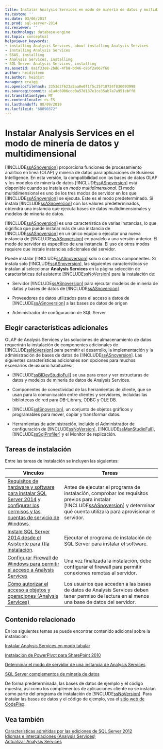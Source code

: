 ```yaml
---
title: Instalar Analysis Services en modo de minería de datos y multidimensional | Microsoft Docs
ms.custom: ''
ms.date: 03/06/2017
ms.prod: sql-server-2014
ms.reviewer: ''
ms.technology: database-engine
ms.topic: conceptual
helpviewer_keywords:
- installing Analysis Services, about installing Analysis Services
- installing Analysis Services
- SSAS, installing
- Analysis Services, installing
- SQL Server Analysis Services, installing
ms.assetid: 8a1f33e8-2bd6-4fb8-bd46-c86f2a067f60
author: heidisteen
ms.author: heidist
manager: craigg
ms.openlocfilehash: 2353d2f623a5aa0e0f1f5c25710724f836093998
ms.sourcegitcommit: a1adc6906ccc0a57d187e1ce35ab7a7a951ebff8
ms.translationtype: MT
ms.contentlocale: es-ES
ms.lasthandoff: 08/09/2019
ms.locfileid: "68890372"
---
```

# <a name="install-analysis-services-in-multidimensional-and-data-mining-mode"></a>Instalar Analysis Services en el modo de minería de datos y multidimensional
  [!INCLUDE[ssASnoversion](../../includes/ssasnoversion-md.md)] proporciona funciones de procesamiento analítico en línea (OLAP) y minería de datos para aplicaciones de Business Intelligence. En esta versión, la compatibilidad con las bases de datos OLAP y los modelos de minería de datos [!INCLUDE[ssASnoversion](../../includes/ssasnoversion-md.md)] está disponible cuando se instala en *modo multidimensional*. El modo multidimensional es uno de los tres modos de servidor en los que [!INCLUDE[ssASnoversion](../../includes/ssasnoversion-md.md)] se ejecuta. Este es el modo predeterminado. Si instala [!INCLUDE[ssASnoversion](../../includes/ssasnoversion-md.md)] con los valores predeterminados, obtendrá una instancia que ejecuta bases de datos multidimensionales y modelos de minería de datos.  
  
 [!INCLUDE[ssASnoversion](../../includes/ssasnoversion-md.md)] es una característica de varias instancias, lo que significa que puede instalar más de una instancia de [!INCLUDE[ssASnoversion](../../includes/ssasnoversion-md.md)] en un único equipo o ejecutar una nueva instancia de [!INCLUDE[ssASnoversion](../../includes/ssasnoversion-md.md)] en paralelo a una versión anterior. El modo de servidor es específico de una instancia. El uso de otros modos requiere que instale instancias adicionales del servidor.  
  
 Puede instalar [!INCLUDE[ssASnoversion](../../includes/ssasnoversion-md.md)] solo o con otros componentes. Si instala solo [!INCLUDE[ssASnoversion](../../includes/ssasnoversion-md.md)], las siguientes características se instalan al seleccionar **Analysis Services** en la página selección de características del asistente [!INCLUDE[ssNoVersion](../../includes/ssnoversion-md.md)] para la instalación de:  
  
-   Servidor [!INCLUDE[ssASnoversion](../../includes/ssasnoversion-md.md)] para ejecutar modelos de minería de datos y bases de datos de [!INCLUDE[ssASnoversion](../../includes/ssasnoversion-md.md)]  
  
-   Proveedores de datos utilizados para el acceso a datos de [!INCLUDE[ssASnoversion](../../includes/ssasnoversion-md.md)] a las bases de datos de origen  
  
-   Administrador de configuración de SQL Server  
  
## <a name="choosing-additional-features"></a>Elegir características adicionales  
 OLAP de Analysis Services y las soluciones de almacenamiento de datos requerirán la instalación de componentes adicionales de [!INCLUDE[ssNoVersion](../../includes/ssnoversion-md.md)] para permitir el desarrollo, la implementación y la administración de bases de datos de [!INCLUDE[ssASnoversion](../../includes/ssasnoversion-md.md)]. Las siguientes características adicionales son opciones para muchos escenarios de usuario habituales:  
  
-   [!INCLUDE[ssBIDevStudioFull](../../includes/ssbidevstudiofull-md.md)] se usa para crear y ver estructuras de datos y modelos de minería de datos de Analysis Services.  
  
-   Componentes de conectividad de las herramientas de cliente, que se usan para la comunicación entre clientes y servidores, incluidas las bibliotecas de red para DB-Library, ODBC y OLE DB.  
  
-   [!INCLUDE[ssISnoversion](../../includes/ssisnoversion-md.md)], un conjunto de objetos gráficos y programables para mover, copiar y transformar datos.  
  
-   Herramientas de administración, incluido el Administrador de configuración de [!INCLUDE[ssNoVersion](../../includes/ssnoversion-md.md)], [!INCLUDE[ssManStudioFull](../../includes/ssmanstudiofull-md.md)], [!INCLUDE[ssSqlProfiler](../../includes/sssqlprofiler-md.md)] y el Monitor de replicación.  
  
## <a name="installation-tasks"></a>Tareas de instalación  
 Entre las tareas de instalación se incluyen las siguientes:  
  
|Vínculos|Tareas|  
|-----------|-----------|  
|[Requisitos de hardware y software para instalar SQL Server 2014](hardware-and-software-requirements-for-installing-sql-server.md) y [configurar los permisos y las cuentas de servicio de Windows](../../database-engine/configure-windows/configure-windows-service-accounts-and-permissions.md).|Antes de ejecutar el programa de instalación, comprobar los requisitos previos para instalar [!INCLUDE[ssASnoversion](../../includes/ssasnoversion-md.md)] y determinar qué cuenta utilizará para aprovisionar el servidor.|  
|[Instale SQL Server 2014 desde el Asistente para &#40;&#41;la instalación](../../database-engine/install-windows/install-sql-server-from-the-installation-wizard-setup.md).|Ejecutar el programa de instalación de SQL Server para instalar el software.|  
|[Configurar Firewall de Windows para permitir el acceso a Analysis Services](https://docs.microsoft.com/analysis-services/instances/configure-the-windows-firewall-to-allow-analysis-services-access)|Una vez finalizada la instalación, debe configurar el firewall para permitir conexiones remotas al servidor.|  
|[Cómo autorizar el acceso a objetos y operaciones &#40;Analysis Services&#41;](https://docs.microsoft.com/analysis-services/multidimensional-models/authorizing-access-to-objects-and-operations-analysis-services)|Los usuarios que acceden a las bases de datos de Analysis Services deben tener permiso de lectura en al menos una base de datos del servidor.|  
  
## <a name="related-content"></a>Contenido relacionado  
 En los siguientes temas se puede encontrar contenido adicional sobre la instalación:  
  
 [Instalar Analysis Services en modo tabular](https://docs.microsoft.com/analysis-services/instances/install-windows/install-analysis-services)  
  
 [Instalación de PowerPivot para SharePoint 2010](../../../2014/sql-server/install/powerpivot-for-sharepoint-2010-installation.md)  
  
 [Determinar el modo de servidor de una instancia de Analysis Services](https://docs.microsoft.com/analysis-services/instances/determine-the-server-mode-of-an-analysis-services-instance)  
  
 [SQL Server complementos de minería de datos](https://go.microsoft.com/fwlink/?LinkId=197091)  
  
 De forma predeterminada, las bases de datos de ejemplo y el código muestra, así como los complementos de aplicaciones cliente no se instalan como parte del programa de instalación de [!INCLUDE[ssNoVersion](../../includes/ssnoversion-md.md)]. Para instalar las bases de datos y el código de ejemplo, vea el [sitio web de CodePlex](https://go.microsoft.com/fwlink/?LinkId=87843).  
  
## <a name="see-also"></a>Vea también  
 [Características admitidas por las ediciones de SQL Server 2012](https://go.microsoft.com/fwlink/?linkid=232473)   
 [Idiomas e intercalaciones &#40;Analysis Services&#41;](../../../2014/analysis-services/languages-and-collations-analysis-services.md)   
 [Actualizar Analysis Services](../../database-engine/install-windows/upgrade-analysis-services.md)  
  
  
